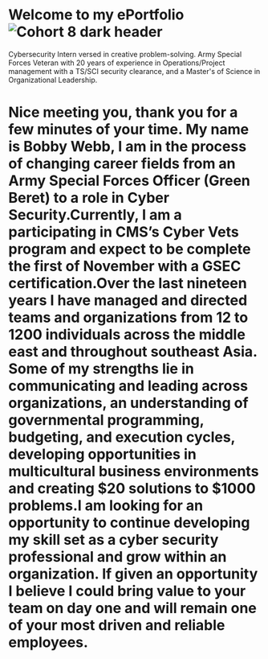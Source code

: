 # Welcome to my ePortfolio![Cohort 8 dark header](https://user-images.githubusercontent.com/106774935/172183691-ce192c25-1344-455a-937e-efb45ae4e96f.png)
Cybersecurity Intern versed in creative problem-solving. Army Special Forces Veteran with 20 years of experience in Operations/Project management with a TS/SCI security clearance, and a Master's of Science in Organizational Leadership.

# Nice meeting you, thank you for a few minutes of your time. My name is Bobby Webb, I am in the process of changing career fields from an Army Special Forces Officer (Green Beret) to a role in Cyber Security.Currently, I am a participating in CMS’s Cyber Vets program and expect to be complete the first of November with a GSEC certification.Over the last nineteen years I have managed and directed teams and organizations from 12 to 1200 individuals across the middle east and throughout southeast Asia. Some of my strengths lie in communicating and leading across organizations, an understanding of governmental programming, budgeting, and execution cycles, developing opportunities in multicultural business environments and creating $20 solutions to $1000 problems.I am looking for an opportunity to continue developing my skill set as a cyber security professional and grow within an organization. If given an opportunity I believe I could bring value to your team on day one and will remain one of your most driven and reliable employees.
